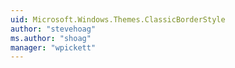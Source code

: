 ```yaml
---
uid: Microsoft.Windows.Themes.ClassicBorderStyle
author: "stevehoag"
ms.author: "shoag"
manager: "wpickett"
---
```

